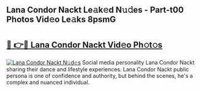 ## Lana Condor Nackt Le𝚊k𝚎d N𝚞𝚍es - Part-t00 Photos Vid𝚎o Le𝚊ks 8psmG

# <h2><a href="http://fb1dqfh.evod.top/?m=Lana+Condor+Nackt">🔗 👉🔴 Lana Condor Nackt Vid𝚎o Ph𝚘t𝚘s</a></h2>

[![Lana Condor Nackt N𝚞d𝚎s](https://i.imgur.com/8V9OHl7.gif)](http://fb1dqfh.evod.top/?m=Lana+Condor+Nackt)
Social media personality Lana Condor Nackt sharing their dance and lifestyle experiences. Lana Condor Nackt public persona is one of confidence and authority, but behind the scenes, he's a complex and nuanced individual. 
